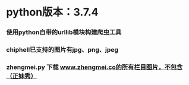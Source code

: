 # python版本：3.7.4 
### 使用python自带的urllib模块构建爬虫工具
### chiphell已支持的图片有jpg、png、jpeg
### zhengmei.py 下载 www.zhengmei.co的所有栏目图片，不包含（正妹秀）
